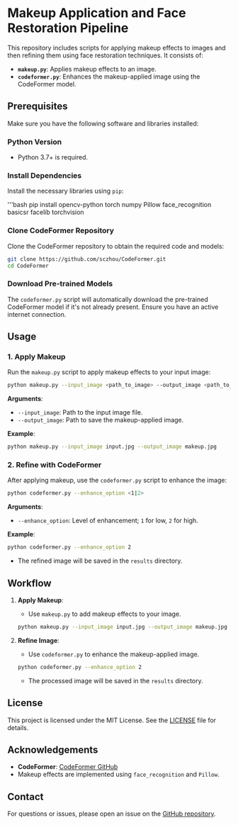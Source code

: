 # Makeup Application and Face Restoration Pipeline

This repository includes scripts for applying makeup effects to images and then refining them using face restoration techniques. It consists of:

- **`makeup.py`**: Applies makeup effects to an image.
- **`codeformer.py`**: Enhances the makeup-applied image using the CodeFormer model.

## Prerequisites

Make sure you have the following software and libraries installed:

### Python Version

- Python 3.7+ is required.

### Install Dependencies

Install the necessary libraries using `pip`:

'''bash pip install opencv-python torch numpy Pillow face_recognition basicsr facelib torchvision



### Clone CodeFormer Repository

Clone the CodeFormer repository to obtain the required code and models:

```bash
git clone https://github.com/sczhou/CodeFormer.git
cd CodeFormer
```

### Download Pre-trained Models

The `codeformer.py` script will automatically download the pre-trained CodeFormer model if it's not already present. Ensure you have an active internet connection.

## Usage

### 1. Apply Makeup

Run the `makeup.py` script to apply makeup effects to your input image:

```bash
python makeup.py --input_image <path_to_image> --output_image <path_to_output_image>
```

**Arguments**:
- `--input_image`: Path to the input image file.
- `--output_image`: Path to save the makeup-applied image.

**Example**:

```bash
python makeup.py --input_image input.jpg --output_image makeup.jpg
```

### 2. Refine with CodeFormer

After applying makeup, use the `codeformer.py` script to enhance the image:

```bash
python codeformer.py --enhance_option <1|2>
```

**Arguments**:
- `--enhance_option`: Level of enhancement; `1` for low, `2` for high.

**Example**:

```bash
python codeformer.py --enhance_option 2
```

- The refined image will be saved in the `results` directory.

## Workflow

1. **Apply Makeup**:
   - Use `makeup.py` to add makeup effects to your image.

   ```bash
   python makeup.py --input_image input.jpg --output_image makeup.jpg
   ```

2. **Refine Image**:
   - Use `codeformer.py` to enhance the makeup-applied image.

   ```bash
   python codeformer.py --enhance_option 2
   ```

   - The processed image will be saved in the `results` directory.

## License

This project is licensed under the MIT License. See the [LICENSE](LICENSE) file for details.

## Acknowledgements

- **CodeFormer**: [CodeFormer GitHub](https://github.com/sczhou/CodeFormer)
- Makeup effects are implemented using `face_recognition` and `Pillow`.

## Contact

For questions or issues, please open an issue on the [GitHub repository](https://github.com/yourusername/yourrepository).
```

